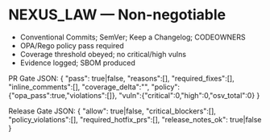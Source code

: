 # NEXUS_LAW — Non-negotiable
<!-- >>LAW:STANDARDS:BEGIN -->
- Conventional Commits; SemVer; Keep a Changelog; CODEOWNERS
- OPA/Rego policy pass required
- Coverage threshold obeyed; no critical/high vulns
- Evidence logged; SBOM produced
<!-- >>LAW:STANDARDS:END -->

<!-- >>LAW:PR_GATE:BEGIN -->
PR Gate JSON:
{ "pass": true|false, "reasons":[], "required_fixes":[], "inline_comments":[], "coverage_delta":"", "policy":{"opa_pass":true,"violations":[]}, "vuln":{"critical":0,"high":0,"osv_total":0} }
<!-- >>LAW:PR_GATE:END -->

<!-- >>LAW:RELEASE_GATE:BEGIN -->
Release Gate JSON:
{ "allow": true|false, "critical_blockers":[], "policy_violations":[], "required_hotfix_prs":[], "release_notes_ok": true|false }
<!-- >>LAW:RELEASE_GATE:END -->
